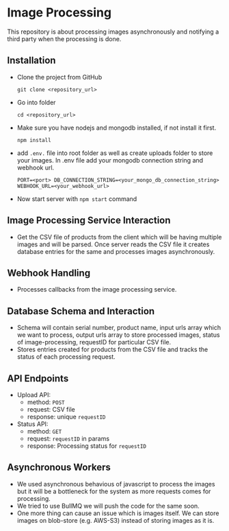 # Image Processing

This repository is about processing images asynchronously and notifying a third party when the processing is done.

## Installation

- Clone the project from GitHub
  
  ``
  git clone <repository_url>  
  ``
- Go into folder
  
  ``
  cd <repository_url> 
  ``
- Make sure you have nodejs and mongodb installed, if not install it first.
  
  ``
  npm install
  ``
- add `.env.` file into root folder as well as create uploads folder to store your images. In .env file add your mongodb connection string and webhook url.
  
  ``
      PORT=<port>
      DB_CONNECTION_STRING=<your_mongo_db_connection_string>
      WEBHOOK_URL=<your_webhook_url>
  ``
- Now start server with `npm start` command


## Image Processing Service Interaction

- Get the CSV file of products from the client which will be having multiple images and will be parsed. Once server reads the CSV file it creates database entries for the same and processes images asynchronously. 

## Webhook Handling 

- Processes callbacks from the image processing service.

## Database Schema and Interaction

- Schema will contain serial number, product name, input urls array which we want to process, output urls array to store processed images, status of image-processing, requestID for particular CSV file.
- Stores entries created for products from the CSV file and tracks the status of each processing request.

## API Endpoints

- Upload API: 
    - method: `POST` 
    - request: CSV file
    - response: unique `requestID`
- Status API: 
    - method: `GET` 
    - request: `requestID` in params
    - response: Processing status for `requestID`

## Asynchronous Workers

- We used asynchronous behavious of javascript to process the images but it will be a bottleneck for the system as more requests comes for processing.
- We tried to use BullMQ we will push the code for the same soon. 
- One more thing can cause an issue which is images itself. We can store images on blob-store (e.g. AWS-S3) instead of storing images as it is.
